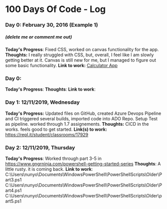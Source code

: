 # 100 Days Of Code - Log

### Day 0: February 30, 2016 (Example 1)
##### (delete me or comment me out)
**Today's Progress**: Fixed CSS, worked on canvas functionality for the app.
**Thoughts:** I really struggled with CSS, but, overall, I feel like I am slowly getting better at it. Canvas is still new for me, but I managed to figure out some basic functionality.
**Link to work:** [Calculator App](http://www.example.com)

### Day 0:
**Today's Progress**:
**Thoughts**:
**Link to work**:

### Day 1: 12/11/2019, Wednesday
**Today's Progress:** Updated files on GitHub, created Azure Devops Pipeline and CI triggered several builds, imported code into ADO Repo. Setup Test as pipeline. worked through 1.7 assignements.
**Thoughts:** CICD in the works. feels good to get started.
**Link(s) to work:**  https://repl.it/student/classrooms/17929

### Day 2: 12/11/2019, Thursday
**Today's Progress**: Worked through part 3-5 in https://www.gngrninja.com/powershell-getting-started-series 
**Thoughts**: A little rusty. it is coming back.
**Link to work**: C:\Users\nunyo\Documents\WindowsPowerShell\PowerShellScripts\Older\Part3.ps1
C:\Users\nunyo\Documents\WindowsPowerShell\PowerShellScripts\Older\Part4.ps1
C:\Users\nunyo\Documents\WindowsPowerShell\PowerShellScripts\Older\part5.ps1

